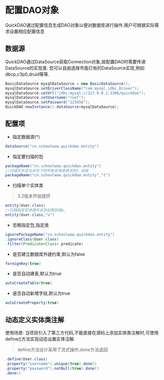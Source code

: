 # 配置DAO对象

QuickDAO通过配置信息生成DAO对象以便对数据库进行操作.用户可根据实际需求设置相应配置信息

## 数据源

QuickDAO通过DataSource获取Connection对象,故配置DAO时需要传递DataSource的实现类.
您可以自由选择市面已有的DataSource实现,例如dbcp,c3p0,druid等等.

```java
BasicDataSource mysqlDataSource = new BasicDataSource();
mysqlDataSource.setDriverClassName("com.mysql.jdbc.Driver");
mysqlDataSource.setUrl("jdbc:mysql://127.0.0.1:3306/quickdao");
mysqlDataSource.setUsername("root");
mysqlDataSource.setPassword("123456");
QuickDAO.newInstance().dataSource(mysqlDataSource);
```

## 配置项

* 指定数据源(*)

```java
dataSource("cn.schoolwow.quickdao.entity")
```

* 指定要扫描的包

```java
packageName("cn.schoolwow.quickdao.entity")
//扫描包并且为该包下的所有实体类表添加t_前缀
packageName("cn.schoolwow.quickdao.entity","t")
```

* 扫描单个实体类

> 3.2版本开始提供

```java
entity(User.class)
//扫描指定实体类并且添加表前缀u_
entity(User.class,"u")
```

* 忽略指定包,指定类

```java
ignorePackageName("cn.schoolwow.quickdao.entity")
.ignoreClass(User.class)
.filter(Predicate<Class> predicate)
```

* 是否建立数据库外键约束,默认为false

```java
foreignKey(true)
```

* 是否自动建表,默认为true

```java
autoCreateTable(true)
```

* 是否自动新增字段,默认为true

```java
autoCreateProperty(true)
```

## 动态定义实体类注解

使用场景: 当项目引入了第三方代码,不能直接在源码上添加实体类注解时,可使用define()方法实现动态设置实体注解.

> define方法设计采用了流式操作,done方法返回

```java
.define(User.class)
.property("username").unique(true).done()
.property("password").notNull(true).done()
.done()
``` 

